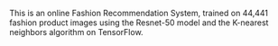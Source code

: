 This is an online Fashion Recommendation System, trained on 44,441 fashion product images using the Resnet-50 model and the K-nearest neighbors algorithm on TensorFlow.
